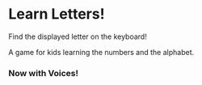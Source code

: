 # Learn Letters!

Find the displayed letter on the keyboard!

A game for kids learning the numbers and the alphabet.

### Now with Voices!
